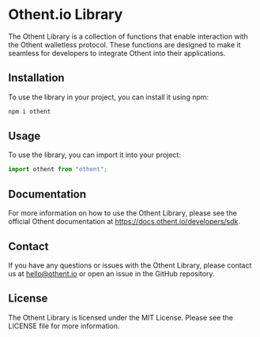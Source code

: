 # Othent.io Library

The Othent Library is a collection of functions that enable interaction with the Othent walletless protocol. These functions are designed to make it seamless for developers to integrate Othent into their applications.

## Installation

To use the library in your project, you can install it using npm:

```bash
npm i othent
```

## Usage

To use the library, you can import it into your project:

```javascript
import othent from "othent";
```

## Documentation

For more information on how to use the Othent Library, please see the official Othent documentation at https://docs.othent.io/developers/sdk.

## Contact

If you have any questions or issues with the Othent Library, please contact us at hello@othent.io or open an issue in the GitHub repository.

## License

The Othent Library is licensed under the MIT License. Please see the LICENSE file for more information.
